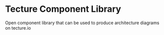 # Tecture Component Library
Open component library that can be used to produce architecture diagrams on tecture.io 

